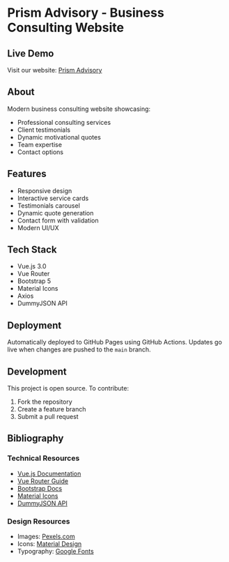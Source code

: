 # Prism Advisory - Business Consulting Website

## Live Demo
Visit our website: [Prism Advisory](https://yourusername.github.io/prism-advisory/)

## About
Modern business consulting website showcasing:
- Professional consulting services
- Client testimonials
- Dynamic motivational quotes
- Team expertise
- Contact options

## Features
- Responsive design
- Interactive service cards
- Testimonials carousel
- Dynamic quote generation
- Contact form with validation
- Modern UI/UX

## Tech Stack
- Vue.js 3.0
- Vue Router
- Bootstrap 5
- Material Icons
- Axios
- DummyJSON API

## Deployment
Automatically deployed to GitHub Pages using GitHub Actions.
Updates go live when changes are pushed to the `main` branch.

## Development
This project is open source. To contribute:
1. Fork the repository
2. Create a feature branch
3. Submit a pull request

## Bibliography

### Technical Resources
- [Vue.js Documentation](https://vuejs.org/)
- [Vue Router Guide](https://router.vuejs.org/)
- [Bootstrap Docs](https://getbootstrap.com/)
- [Material Icons](https://fonts.google.com/icons)
- [DummyJSON API](https://dummyjson.com/docs/quotes)

### Design Resources
- Images: [Pexels.com](https://www.pexels.com)
- Icons: [Material Design](https://material.io/icons)
- Typography: [Google Fonts](https://fonts.google.com)

